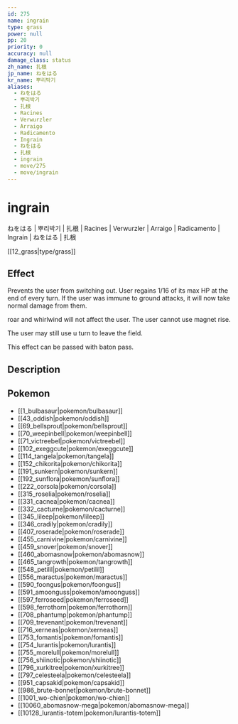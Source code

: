 ```yaml
---
id: 275
name: ingrain
type: grass
power: null
pp: 20
priority: 0
accuracy: null
damage_class: status
zh_name: 扎根
jp_name: ねをはる
kr_name: 뿌리박기
aliases:
  - ねをはる
  - 뿌리박기
  - 扎根
  - Racines
  - Verwurzler
  - Arraigo
  - Radicamento
  - Ingrain
  - ねをはる
  - 扎根
  - ingrain
  - move/275
  - move/ingrain
---
```

# ingrain
    
ねをはる | 뿌리박기 | 扎根 | Racines | Verwurzler | Arraigo | Radicamento | Ingrain | ねをはる | 扎根

[[12_grass|type/grass]]

## Effect

Prevents the user from switching out.  User regains 1/16 of its max HP at the end of every turn.  If the user was immune to ground attacks, it will now take normal damage from them.

roar and whirlwind will not affect the user.  The user cannot use magnet rise.

The user may still use u turn to leave the field.

This effect can be passed with baton pass.

## Description



## Pokemon

- [[1_bulbasaur|pokemon/bulbasaur]]
- [[43_oddish|pokemon/oddish]]
- [[69_bellsprout|pokemon/bellsprout]]
- [[70_weepinbell|pokemon/weepinbell]]
- [[71_victreebel|pokemon/victreebel]]
- [[102_exeggcute|pokemon/exeggcute]]
- [[114_tangela|pokemon/tangela]]
- [[152_chikorita|pokemon/chikorita]]
- [[191_sunkern|pokemon/sunkern]]
- [[192_sunflora|pokemon/sunflora]]
- [[222_corsola|pokemon/corsola]]
- [[315_roselia|pokemon/roselia]]
- [[331_cacnea|pokemon/cacnea]]
- [[332_cacturne|pokemon/cacturne]]
- [[345_lileep|pokemon/lileep]]
- [[346_cradily|pokemon/cradily]]
- [[407_roserade|pokemon/roserade]]
- [[455_carnivine|pokemon/carnivine]]
- [[459_snover|pokemon/snover]]
- [[460_abomasnow|pokemon/abomasnow]]
- [[465_tangrowth|pokemon/tangrowth]]
- [[548_petilil|pokemon/petilil]]
- [[556_maractus|pokemon/maractus]]
- [[590_foongus|pokemon/foongus]]
- [[591_amoonguss|pokemon/amoonguss]]
- [[597_ferroseed|pokemon/ferroseed]]
- [[598_ferrothorn|pokemon/ferrothorn]]
- [[708_phantump|pokemon/phantump]]
- [[709_trevenant|pokemon/trevenant]]
- [[716_xerneas|pokemon/xerneas]]
- [[753_fomantis|pokemon/fomantis]]
- [[754_lurantis|pokemon/lurantis]]
- [[755_morelull|pokemon/morelull]]
- [[756_shiinotic|pokemon/shiinotic]]
- [[796_xurkitree|pokemon/xurkitree]]
- [[797_celesteela|pokemon/celesteela]]
- [[951_capsakid|pokemon/capsakid]]
- [[986_brute-bonnet|pokemon/brute-bonnet]]
- [[1001_wo-chien|pokemon/wo-chien]]
- [[10060_abomasnow-mega|pokemon/abomasnow-mega]]
- [[10128_lurantis-totem|pokemon/lurantis-totem]]


